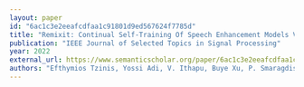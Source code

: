 ```yaml
---
layout: paper
id: "6ac1c3e2eeafcdfaa1c91801d9ed567624f7785d"
title: "Remixit: Continual Self-Training Of Speech Enhancement Models Via Bootstrapped Remixing"
publication: "IEEE Journal of Selected Topics in Signal Processing"
year: 2022
external_url: https://www.semanticscholar.org/paper/6ac1c3e2eeafcdfaa1c91801d9ed567624f7785d
authors: "Efthymios Tzinis, Yossi Adi, V. Ithapu, Buye Xu, P. Smaragdis, Anurag Kumar"
---
```

